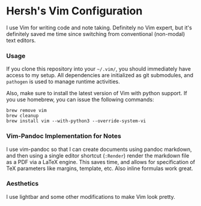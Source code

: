 # Hersh's Vim Configuration
I use Vim for writing code and note taking. Definitely no Vim expert, but it's definitely saved me time since switching from conventional (non-modal) text editors.

### Usage
If you clone this repository into your `~/.vim/`, you should immediately have access to my setup. All dependencies are initialized as git submodules, and `pathogen` is used to manage runtime activities.

Also, make sure to install the latest version of Vim with python support. If you use homebrew, you can issue the following commands:
```
brew remove vim
brew cleanup
brew install vim --with-python3 --override-system-vi
```

### Vim-Pandoc Implementation for Notes
I use vim-pandoc so that I can create documents using pandoc markdown, and then using a single editor shortcut (`:Render`) render the markdown file as a PDF via a LaTeX engine. This saves time, and allows for specification of TeX parameters like margins, template, etc. Also inline formulas work great.

### Aesthetics
I use lightbar and some other modifications to make Vim look pretty.

